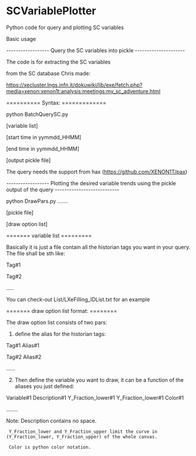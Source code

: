 # SCVariablePlotter
Python code for query and plotting SC variables

Basic usage

------------------ Query the SC variables into pickle ---------------------

The code is for extracting the SC variables

from the SC database Chris made:

https://xecluster.lngs.infn.it/dokuwiki/lib/exe/fetch.php?media=xenon:xenon1t:analysis:meetings:my_sc_adventure.html

========== Syntax: =============

python BatchQuerySC.py 

[variable list]

[start time in yymmdd_HHMM]

[end time in yymmdd_HHMM]

[output pickle file]



The query needs the support from hax (https://github.com/XENON1T/pax)

------------------ Plotting the desired variable trends using the pickle output of the query ---------------------------

python DrawPars.py .......

[pickle file]

[draw option list]

======= variable list =========

Basically it is just a file contain all the historian tags you want in your query. The file shall be sth like:

Tag#1

Tag#2

.....

You can check-out List/LXeFilling_IDList.txt for an example

======= draw option list format: ========

The draw option list consists of two pars:

1) define the alias for the historian tags:

Tag#1        Alias#1

Tag#2        Alias#2

......

2) Then define the variable you want to draw, it can be a function of the aliases you just defined:

Variable#1         Description#1          Y_Fraction_lower#1            Y_Fraction_lower#1          Color#1

........

Note:
     Description contains no space.
     
     Y_Fraction_lower and Y_Fraction_upper limit the curve in (Y_Fraction_lower, Y_Fraction_upper) of the whole canvas.
     
     Color is python color notation.

